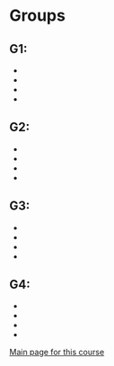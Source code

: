 # Groups

## G1: 

- 
- 
- 
- 

## G2: 

- 
- 
- 
- 

## G3: 

- 
- 
- 
- 

## G4: 

- 
- 
- 
- 

[Main page for this course](.)
